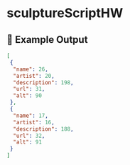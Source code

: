 # sculptureScriptHW
## 📌 Example Output
```json
[
 {
  "name": 26,
  "artist": 20,
  "description": 198,
  "url": 31,
  "alt": 90
 },
 {
  "name": 17,
  "artist": 16,
  "description": 188,
  "url": 32,
  "alt": 91
 }
]

